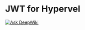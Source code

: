 JWT for Hypervel
===

[![Ask DeepWiki](https://deepwiki.com/badge.svg)](https://deepwiki.com/hypervel/jwt)